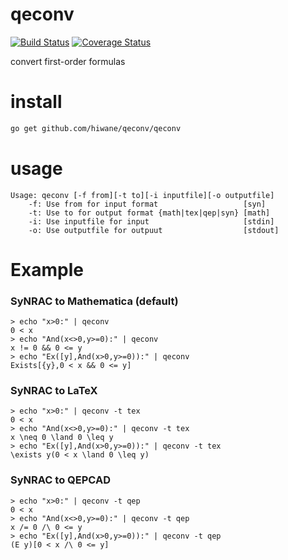 qeconv
======

[![Build Status](https://travis-ci.org/hiwane/qeconv.svg?branch=master)](https://travis-ci.org/hiwane/qeconv)
[![Coverage Status](https://img.shields.io/coveralls/hiwane/qeconv.svg)](https://coveralls.io/r/hiwane/qeconv?branch=master)


convert first-order formulas


# install

```sh
go get github.com/hiwane/qeconv/qeconv
```

# usage

```
Usage: qeconv [-f from][-t to][-i inputfile][-o outputfile]
    -f: Use from for input format                   [syn]
    -t: Use to for output format {math|tex|qep|syn} [math]
    -i: Use inputfile for input                     [stdin]
    -o: Use outputfile for outpuut                  [stdout]
```

# Example


### SyNRAC to Mathematica (default)

```
> echo "x>0:" | qeconv
0 < x
> echo "And(x<>0,y>=0):" | qeconv
x != 0 && 0 <= y
> echo "Ex([y],And(x>0,y>=0)):" | qeconv
Exists[{y},0 < x && 0 <= y]
```

### SyNRAC to LaTeX

```
> echo "x>0:" | qeconv -t tex
0 < x
> echo "And(x<>0,y>=0):" | qeconv -t tex
x \neq 0 \land 0 \leq y
> echo "Ex([y],And(x>0,y>=0)):" | qeconv -t tex
\exists y(0 < x \land 0 \leq y)
```

### SyNRAC to QEPCAD

```
> echo "x>0:" | qeconv -t qep
0 < x
> echo "And(x<>0,y>=0):" | qeconv -t qep
x /= 0 /\ 0 <= y
> echo "Ex([y],And(x>0,y>=0)):" | qeconv -t qep
(E y)[0 < x /\ 0 <= y]
```






